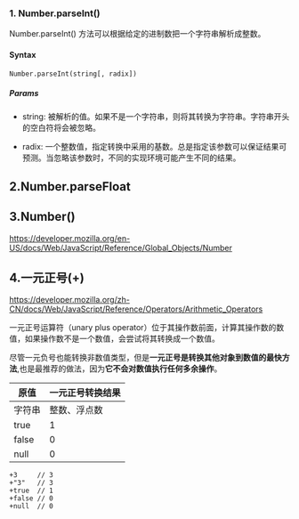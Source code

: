 ### 1. Number.parseInt()
Number.parseInt() 方法可以根据给定的进制数把一个字符串解析成整数。

#### Syntax
```
Number.parseInt(string[, radix])
```
##### Params
- string:
被解析的值。如果不是一个字符串，则将其转换为字符串。字符串开头的空白符将会被忽略。

- radix:
一个整数值，指定转换中采用的基数。总是指定该参数可以保证结果可预测。当忽略该参数时，不同的实现环境可能产生不同的结果。

## 2.Number.parseFloat

## 3.Number()
<https://developer.mozilla.org/en-US/docs/Web/JavaScript/Reference/Global_Objects/Number>

## 4.一元正号(+)
<https://developer.mozilla.org/zh-CN/docs/Web/JavaScript/Reference/Operators/Arithmetic_Operators>

一元正号运算符（unary plus operator）位于其操作数前面，计算其操作数的数值，如果操作数不是一个数值，会尝试将其转换成一个数值。

 尽管一元负号也能转换非数值类型，但是**一元正号是转换其他对象到数值的最快方法**,也是最推荐的做法，因为**它不会对数值执行任何多余操作**。

 原值|一元正号转换结果
 ----|---------------
字符串|整数、浮点数
true|1
false|0
null|0

```
+3     // 3
+"3"   // 3
+true  // 1
+false // 0
+null  // 0
```